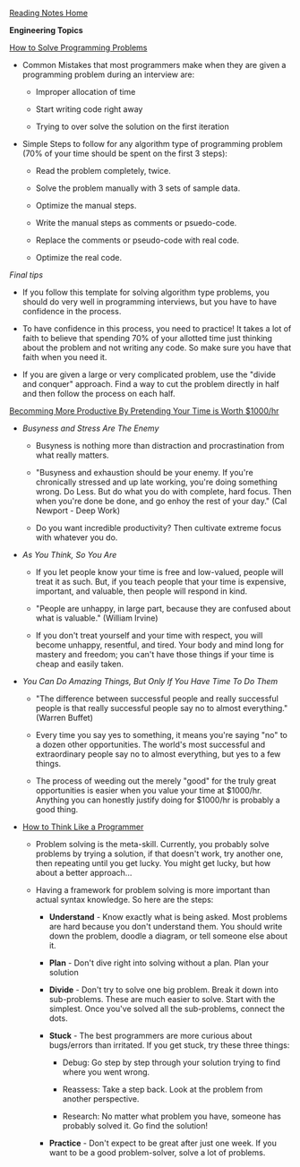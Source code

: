 [Reading Notes Home](https://d-d-wolfe.github.io/reading-notes/)

**Engineering Topics**

[How to Solve Programming Problems](https://simpleprogrammer.com/solving-problems-breaking-it-down/)

- Common Mistakes that most programmers make when they are given a programming problem during an interview are:

  - Improper allocation of time

  - Start writing code right away

  - Trying to over solve the solution on the first iteration

- Simple Steps to follow for any algorithm type of programming problem (70% of your time should be spent on the first 3 steps):

  - Read the problem completely, twice.

  - Solve the problem manually with 3 sets of sample data.

  - Optimize the manual steps.

  - Write the manual steps as comments or psuedo-code.

  - Replace the comments or pseudo-code with real code.

  - Optimize the real code.

*Final tips* 

- If you follow this template for solving algorithm type problems, you should do very well in programming interviews, but you have to have confidence in the process.

- To have confidence in this process, you need to practice! It takes a lot of faith to believe that spending 70% of your allotted time just thinking about the problem and not writing any code. So make sure you have that faith when you need it.

- If you are given a large or very complicated problem, use the "divide and conquer" approach. Find a way to cut the problem directly in half and then follow the process on each half.

[Becomming More Productive By Pretending Your Time is Worth $1000/hr](https://medium.com/swlh/pretend-your-time-is-worth-1-000-hour-and-youll-become-100x-more-productive-f04628bb3e6d)

- *Busyness and Stress Are The Enemy*

  - Busyness is nothing more than distraction and procrastination from what really matters.

  - "Busyness and exhaustion should be your enemy. If you're chronically stressed and up late working, you're doing something wrong. Do Less. But do what you do with complete, hard focus. Then when you're done be done, and go enhoy the rest of your day." (Cal Newport - Deep Work)

  - Do you want incredible productivity? Then cultivate extreme focus with whatever you do.

- *As You Think, So You Are*

  - If you let people know your time is free and low-valued, people will treat it as such. But, if you teach people that your time is expensive, important, and valuable, then people will respond in kind.

  - "People are unhappy, in large part, because they are confused about what is valuable." (William Irvine)

  - If you don't treat yourself and your time with respect, you will become unhappy, resentful, and tired. Your body and mind long for mastery and freedom; you can't have those things if your time is cheap and easily taken.

- *You Can Do Amazing Things, But Only If You Have Time To Do Them*

  - "The difference between successful people and really successful people is that really successful people say no to almost everything." (Warren Buffet)

  - Every time you say yes to something, it means you're saying "no" to a dozen other opportunities. The world's most successful and extraordinary people say no to almost everything, but yes to a few things.

  - The process of weeding out the merely "good" for the truly great opportunities is easier when you value your time at $1000/hr. Anything you can honestly justify doing for $1000/hr is probably a good thing.

- [How to Think Like a Programmer](https://www.freecodecamp.org/news/how-to-think-like-a-programmer-lessons-in-problem-solving-d1d8bf1de7d2/)

  - Problem solving is the meta-skill. Currently, you probably solve problems by trying a solution, if that doesn't work, try another one, then repeating until you get lucky. You might get lucky, but how about a better approach...

  - Having a framework for problem solving is more important than actual syntax knowledge. So here are the steps:

    - **Understand** - Know exactly what is being asked. Most problems are hard because you don't understand them. You should write down the problem, doodle a diagram, or tell someone else about it.

    - **Plan** - Don't dive right into solving without a plan. Plan your solution

    - **Divide** - Don't try to solve one big problem. Break it down into sub-problems. These are much easier to solve. Start with the simplest. Once you've solved all the sub-problems, connect the dots.

    - **Stuck** - The best programmers are more curious about bugs/errors than irritated. If you get stuck, try these three things:

      - Debug: Go step by step through your solution trying to find where you went wrong.

      - Reassess: Take a step back. Look at the problem from another perspective.

      - Research: No matter what problem you have, someone has probably solved it. Go find the solution!

    - **Practice** - Don't expect to be great after just one week. If you want to be a good problem-solver, solve a lot of problems. 



  